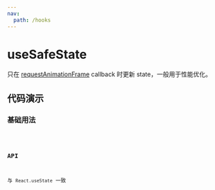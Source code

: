 ```yaml
---
nav:
  path: /hooks
---
```


# useSafeState

只在 [requestAnimationFrame](https://developer.mozilla.org/en-US/docs/Web/API/window/requestAnimationFrame) callback 时更新 state，一般用于性能优化。

## 代码演示

### 基础用法

<code hideActions='["CSB"]' src="./demo/index.tsx" />

### API

与 `React.useState` 一致
